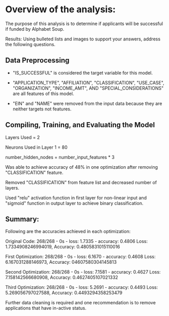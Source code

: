 # Overview of the analysis:
The purpose of this analysis is to determine if applicants will be successful if funded by Alphabet Soup. 

Results: Using bulleted lists and images to support your answers, address the following questions.

## Data Preprocessing
- "IS_SUCCESSFUL" is considered the target variable for this model. 

- "APPLICATION_TYPE", "AFFILIATION", "CLASSIFICATION", "USE_CASE", "ORGANIZATION", "INCOME_AMT", AND "SPECIAL_CONSIDERATIONS" are all features of this model.


- "EIN" and "NAME" were removed from the input data because they are neither targets not features. 

## Compiling, Training, and Evaluating the Model

Layers Used = 2

Neurons Used in Layer 1 = 80

number_hidden_nodes = number_input_features * 3

Was able to achieve accuracy of 48% in one optimization after removing "CLASSIFICATION" feature.

Removed "CLASSIFICATION" from feature list and decreased number of layers.

Used "relu" activation function in first layer for non-linear input and "sigmoid" function in output layer to achieve binary classification.


## Summary:
Following are the accuracies achieved in each optimization:

Original Code: 268/268 - 0s - loss: 1.7335 - accuracy: 0.4806
Loss: 1.7334908246994019, Accuracy: 0.4805831015110016

First Optimization: 268/268 - 0s - loss: 6.1670 - accuracy: 0.4608 Loss: 6.167031288146973, Accuracy: 04607580304145813

Second Optimization: 268/268 - 0s - loss: 7.1581 - accuracy: 0.4627 Loss: 7.158142566680908, Accuracy: 0.4627405107021332

Third Optimization: 268/268 - 0s - loss: 5.2691 - accuracy: 0.4493 Loss: 5.269056797027588, Accuracy: 0.4493294358253479

Further data cleaning is required and one recommendation is to remove applications that have in-active status.